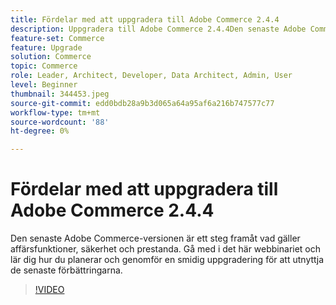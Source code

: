 ```yaml
---
title: Fördelar med att uppgradera till Adobe Commerce 2.4.4
description: Uppgradera till Adobe Commerce 2.4.4Den senaste Adobe Commerce-versionen är ett steg framåt vad gäller affärsfunktioner, säkerhet och prestanda. Gå med i det här webbinariet och lär dig hur du planerar och genomför en smidig uppgradering för att utnyttja de senaste förbättringarna.
feature-set: Commerce
feature: Upgrade
solution: Commerce
topic: Commerce
role: Leader, Architect, Developer, Data Architect, Admin, User
level: Beginner
thumbnail: 344453.jpeg
source-git-commit: edd0bdb28a9b3d065a64a95af6a216b747577c77
workflow-type: tm+mt
source-wordcount: '88'
ht-degree: 0%

---
```


# Fördelar med att uppgradera till Adobe Commerce 2.4.4

Den senaste Adobe Commerce-versionen är ett steg framåt vad gäller affärsfunktioner, säkerhet och prestanda. Gå med i det här webbinariet och lär dig hur du planerar och genomför en smidig uppgradering för att utnyttja de senaste förbättringarna.

>[!VIDEO](https://video.tv.adobe.com/v/344453/?quality=12&learn=on)
